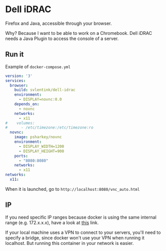 # Dell iDRAC

Firefox and Java, accessible through your browser.

Why? Because I want to be able to work on a Chromebook.
Dell iDRAC needs a Java Plugin to access the console of a server.

## Run it

Example of `docker-compose.yml`

```yaml
version: '3'
services:
  browser:
    build: svlentink/dell-idrac
    environment:
      - DISPLAY=novnc:0.0
    depends_on:
      - novnc
    networks:
      - x11
#    volumes:
#      - /etc/timezone:/etc/timezone:ro
  novnc:  
    image: psharkey/novnc
    environment:
      - DISPLAY_WIDTH=1200
      - DISPLAY_HEIGHT=900
    ports:
      - "8080:8080"
    networks:
      - x11
networks:
  x11:
```

When it is launched, go to
`http://localhost:8080/vnc_auto.html`

## IP

If you need specific IP ranges because docker is using the same internal range
(e.g. 172.x.x.x), have a look at
[this](http://serverfault.com/questions/774699/how-to-setup-an-ip-range-for-docker-containers)
link.

If your local machine uses a VPN to connect to your servers,
you'll need to specify a bridge, since docker won't use your VPN when running it localhost.
But running this container in your network is easier.
